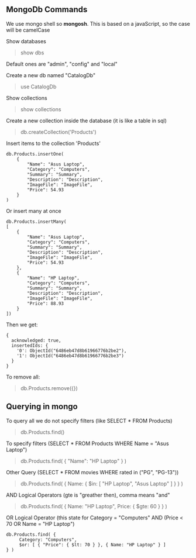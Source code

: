 ﻿## MongoDb Commands

We use mongo shell so **mongosh**. This is based on a javaScript, so the case will be camelCase

Show databases
> show dbs

Default ones are "admin", "config" and "local"

Create a new db named "CatalogDb"
> use CatalogDb

Show collections
> show collections

Create a new collection inside the database (it is like a table in sql)
> db.createCollection('Products')

Insert items to the collection 'Products'
```shell
db.Products.insertOne(
	{
		"Name": "Asus Laptop",
		"Category": "Computers",
		"Summary": "Summary",
		"Description": "Description",
		"ImageFile": "ImageFile",
		"Price": 54.93
	}
)
```

Or insert many at once 
```shell
db.Products.insertMany(
[
	{
		"Name": "Asus Laptop",
		"Category": "Computers",
		"Summary": "Summary",
		"Description": "Description",
		"ImageFile": "ImageFile",
		"Price": 54.93
	},
	{
		"Name": "HP Laptop",
		"Category": "Computers",
		"Summary": "Summary",
		"Description": "Description",
		"ImageFile": "ImageFile",
		"Price": 88.93
	}
])	
```

Then we get: 
```
{
  acknowledged: true,
  insertedIds: {
    '0': ObjectId("6486eb47d8b61966776b2be2"),
    '1': ObjectId("6486eb47d8b61966776b2be3")
  }
}
```

To remove all:

> db.Products.remove({})

## Querying in mongo

To query all we do not specify filters (like SELECT * FROM Products)
> db.Products.find()

To specify filters (SELECT * FROM Products WHERE Name = "Asus Laptop")
> db.Products.find( { "Name": "HP Laptop" } )

Other Query (SELECT * FROM movies WHERE rated in ("PG", "PG-13"))
> db.Products.find( { Name: { $in: [ "HP Laptop", "Asus Laptop" ] } } )

AND Logical Operators (gte is "greather then), comma means "and"
> db.Products.find( { Name: "HP Laptop", Price: { $gte: 60 } } )

OR Logical Operator (this state for Category = "Computers" AND (Price < 70 OR Name = "HP Laptop")

```
db.Products.find( {
     Category: "Computers",
     $or: [ { "Price": { $lt: 70 } }, { Name: "HP Laptop" } ]
} )
```


